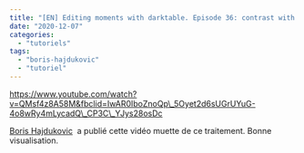 ```yaml
---
title: "[EN] Editing moments with darktable. Episode 36: contrast with exposure"
date: "2020-12-07"
categories: 
  - "tutoriels"
tags: 
  - "boris-hajdukovic"
  - "tutoriel"
---
```


https://www.youtube.com/watch?v=QMsf4z8A58M&fbclid=IwAR0IboZnoQp\_5Oyet2d6sUGrUYuG-4o8wRy4mLycadQ\_CP3C\_YJys28osDc

[Boris Hajdukovic](https://www.youtube.com/channel/UCMbDlOwmmQnkRmcb2_5WERg)  a publié cette vidéo muette de ce traitement. Bonne visualisation.
